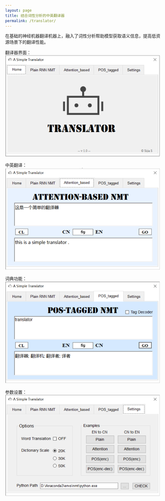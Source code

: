 ```yaml
---
layout: page
title: 结合词性分析的中英翻译器
permalink: /translator/
---
```



在基础的神经机器翻译机器上，融入了词性分析帮助模型获取语义信息，提高低资源场景下的翻译性能。  

翻译器界面：
![](https://raw.githubusercontent.com/sigababa/sigababa.github.io/master/images/collections/translator_01.png)

中英翻译：
![](https://raw.githubusercontent.com/sigababa/sigababa.github.io/master/images/collections/translator_02.png)

词典功能：
![](https://raw.githubusercontent.com/sigababa/sigababa.github.io/master/images/collections/translator_03.png)

参数设置：
![](https://raw.githubusercontent.com/sigababa/sigababa.github.io/master/images/collections/translator_04.png)

<br/>
<br/>